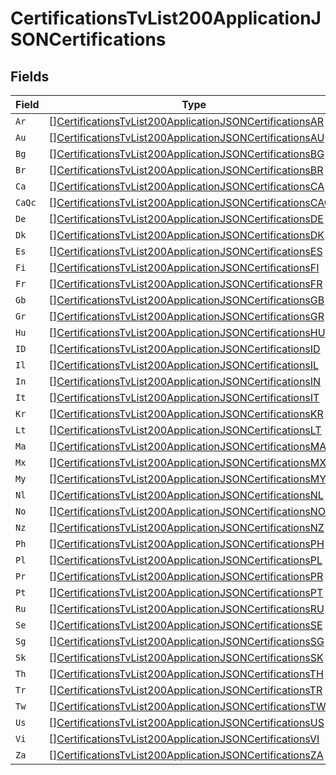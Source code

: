 # CertificationsTvList200ApplicationJSONCertifications


## Fields

| Field                                                                                                                                             | Type                                                                                                                                              | Required                                                                                                                                          | Description                                                                                                                                       |
| ------------------------------------------------------------------------------------------------------------------------------------------------- | ------------------------------------------------------------------------------------------------------------------------------------------------- | ------------------------------------------------------------------------------------------------------------------------------------------------- | ------------------------------------------------------------------------------------------------------------------------------------------------- |
| `Ar`                                                                                                                                              | [][CertificationsTvList200ApplicationJSONCertificationsAR](../../models/operations/certificationstvlist200applicationjsoncertificationsar.md)     | :heavy_minus_sign:                                                                                                                                | N/A                                                                                                                                               |
| `Au`                                                                                                                                              | [][CertificationsTvList200ApplicationJSONCertificationsAU](../../models/operations/certificationstvlist200applicationjsoncertificationsau.md)     | :heavy_minus_sign:                                                                                                                                | N/A                                                                                                                                               |
| `Bg`                                                                                                                                              | [][CertificationsTvList200ApplicationJSONCertificationsBG](../../models/operations/certificationstvlist200applicationjsoncertificationsbg.md)     | :heavy_minus_sign:                                                                                                                                | N/A                                                                                                                                               |
| `Br`                                                                                                                                              | [][CertificationsTvList200ApplicationJSONCertificationsBR](../../models/operations/certificationstvlist200applicationjsoncertificationsbr.md)     | :heavy_minus_sign:                                                                                                                                | N/A                                                                                                                                               |
| `Ca`                                                                                                                                              | [][CertificationsTvList200ApplicationJSONCertificationsCA](../../models/operations/certificationstvlist200applicationjsoncertificationsca.md)     | :heavy_minus_sign:                                                                                                                                | N/A                                                                                                                                               |
| `CaQc`                                                                                                                                            | [][CertificationsTvList200ApplicationJSONCertificationsCAQC](../../models/operations/certificationstvlist200applicationjsoncertificationscaqc.md) | :heavy_minus_sign:                                                                                                                                | N/A                                                                                                                                               |
| `De`                                                                                                                                              | [][CertificationsTvList200ApplicationJSONCertificationsDE](../../models/operations/certificationstvlist200applicationjsoncertificationsde.md)     | :heavy_minus_sign:                                                                                                                                | N/A                                                                                                                                               |
| `Dk`                                                                                                                                              | [][CertificationsTvList200ApplicationJSONCertificationsDK](../../models/operations/certificationstvlist200applicationjsoncertificationsdk.md)     | :heavy_minus_sign:                                                                                                                                | N/A                                                                                                                                               |
| `Es`                                                                                                                                              | [][CertificationsTvList200ApplicationJSONCertificationsES](../../models/operations/certificationstvlist200applicationjsoncertificationses.md)     | :heavy_minus_sign:                                                                                                                                | N/A                                                                                                                                               |
| `Fi`                                                                                                                                              | [][CertificationsTvList200ApplicationJSONCertificationsFI](../../models/operations/certificationstvlist200applicationjsoncertificationsfi.md)     | :heavy_minus_sign:                                                                                                                                | N/A                                                                                                                                               |
| `Fr`                                                                                                                                              | [][CertificationsTvList200ApplicationJSONCertificationsFR](../../models/operations/certificationstvlist200applicationjsoncertificationsfr.md)     | :heavy_minus_sign:                                                                                                                                | N/A                                                                                                                                               |
| `Gb`                                                                                                                                              | [][CertificationsTvList200ApplicationJSONCertificationsGB](../../models/operations/certificationstvlist200applicationjsoncertificationsgb.md)     | :heavy_minus_sign:                                                                                                                                | N/A                                                                                                                                               |
| `Gr`                                                                                                                                              | [][CertificationsTvList200ApplicationJSONCertificationsGR](../../models/operations/certificationstvlist200applicationjsoncertificationsgr.md)     | :heavy_minus_sign:                                                                                                                                | N/A                                                                                                                                               |
| `Hu`                                                                                                                                              | [][CertificationsTvList200ApplicationJSONCertificationsHU](../../models/operations/certificationstvlist200applicationjsoncertificationshu.md)     | :heavy_minus_sign:                                                                                                                                | N/A                                                                                                                                               |
| `ID`                                                                                                                                              | [][CertificationsTvList200ApplicationJSONCertificationsID](../../models/operations/certificationstvlist200applicationjsoncertificationsid.md)     | :heavy_minus_sign:                                                                                                                                | N/A                                                                                                                                               |
| `Il`                                                                                                                                              | [][CertificationsTvList200ApplicationJSONCertificationsIL](../../models/operations/certificationstvlist200applicationjsoncertificationsil.md)     | :heavy_minus_sign:                                                                                                                                | N/A                                                                                                                                               |
| `In`                                                                                                                                              | [][CertificationsTvList200ApplicationJSONCertificationsIN](../../models/operations/certificationstvlist200applicationjsoncertificationsin.md)     | :heavy_minus_sign:                                                                                                                                | N/A                                                                                                                                               |
| `It`                                                                                                                                              | [][CertificationsTvList200ApplicationJSONCertificationsIT](../../models/operations/certificationstvlist200applicationjsoncertificationsit.md)     | :heavy_minus_sign:                                                                                                                                | N/A                                                                                                                                               |
| `Kr`                                                                                                                                              | [][CertificationsTvList200ApplicationJSONCertificationsKR](../../models/operations/certificationstvlist200applicationjsoncertificationskr.md)     | :heavy_minus_sign:                                                                                                                                | N/A                                                                                                                                               |
| `Lt`                                                                                                                                              | [][CertificationsTvList200ApplicationJSONCertificationsLT](../../models/operations/certificationstvlist200applicationjsoncertificationslt.md)     | :heavy_minus_sign:                                                                                                                                | N/A                                                                                                                                               |
| `Ma`                                                                                                                                              | [][CertificationsTvList200ApplicationJSONCertificationsMA](../../models/operations/certificationstvlist200applicationjsoncertificationsma.md)     | :heavy_minus_sign:                                                                                                                                | N/A                                                                                                                                               |
| `Mx`                                                                                                                                              | [][CertificationsTvList200ApplicationJSONCertificationsMX](../../models/operations/certificationstvlist200applicationjsoncertificationsmx.md)     | :heavy_minus_sign:                                                                                                                                | N/A                                                                                                                                               |
| `My`                                                                                                                                              | [][CertificationsTvList200ApplicationJSONCertificationsMY](../../models/operations/certificationstvlist200applicationjsoncertificationsmy.md)     | :heavy_minus_sign:                                                                                                                                | N/A                                                                                                                                               |
| `Nl`                                                                                                                                              | [][CertificationsTvList200ApplicationJSONCertificationsNL](../../models/operations/certificationstvlist200applicationjsoncertificationsnl.md)     | :heavy_minus_sign:                                                                                                                                | N/A                                                                                                                                               |
| `No`                                                                                                                                              | [][CertificationsTvList200ApplicationJSONCertificationsNO](../../models/operations/certificationstvlist200applicationjsoncertificationsno.md)     | :heavy_minus_sign:                                                                                                                                | N/A                                                                                                                                               |
| `Nz`                                                                                                                                              | [][CertificationsTvList200ApplicationJSONCertificationsNZ](../../models/operations/certificationstvlist200applicationjsoncertificationsnz.md)     | :heavy_minus_sign:                                                                                                                                | N/A                                                                                                                                               |
| `Ph`                                                                                                                                              | [][CertificationsTvList200ApplicationJSONCertificationsPH](../../models/operations/certificationstvlist200applicationjsoncertificationsph.md)     | :heavy_minus_sign:                                                                                                                                | N/A                                                                                                                                               |
| `Pl`                                                                                                                                              | [][CertificationsTvList200ApplicationJSONCertificationsPL](../../models/operations/certificationstvlist200applicationjsoncertificationspl.md)     | :heavy_minus_sign:                                                                                                                                | N/A                                                                                                                                               |
| `Pr`                                                                                                                                              | [][CertificationsTvList200ApplicationJSONCertificationsPR](../../models/operations/certificationstvlist200applicationjsoncertificationspr.md)     | :heavy_minus_sign:                                                                                                                                | N/A                                                                                                                                               |
| `Pt`                                                                                                                                              | [][CertificationsTvList200ApplicationJSONCertificationsPT](../../models/operations/certificationstvlist200applicationjsoncertificationspt.md)     | :heavy_minus_sign:                                                                                                                                | N/A                                                                                                                                               |
| `Ru`                                                                                                                                              | [][CertificationsTvList200ApplicationJSONCertificationsRU](../../models/operations/certificationstvlist200applicationjsoncertificationsru.md)     | :heavy_minus_sign:                                                                                                                                | N/A                                                                                                                                               |
| `Se`                                                                                                                                              | [][CertificationsTvList200ApplicationJSONCertificationsSE](../../models/operations/certificationstvlist200applicationjsoncertificationsse.md)     | :heavy_minus_sign:                                                                                                                                | N/A                                                                                                                                               |
| `Sg`                                                                                                                                              | [][CertificationsTvList200ApplicationJSONCertificationsSG](../../models/operations/certificationstvlist200applicationjsoncertificationssg.md)     | :heavy_minus_sign:                                                                                                                                | N/A                                                                                                                                               |
| `Sk`                                                                                                                                              | [][CertificationsTvList200ApplicationJSONCertificationsSK](../../models/operations/certificationstvlist200applicationjsoncertificationssk.md)     | :heavy_minus_sign:                                                                                                                                | N/A                                                                                                                                               |
| `Th`                                                                                                                                              | [][CertificationsTvList200ApplicationJSONCertificationsTH](../../models/operations/certificationstvlist200applicationjsoncertificationsth.md)     | :heavy_minus_sign:                                                                                                                                | N/A                                                                                                                                               |
| `Tr`                                                                                                                                              | [][CertificationsTvList200ApplicationJSONCertificationsTR](../../models/operations/certificationstvlist200applicationjsoncertificationstr.md)     | :heavy_minus_sign:                                                                                                                                | N/A                                                                                                                                               |
| `Tw`                                                                                                                                              | [][CertificationsTvList200ApplicationJSONCertificationsTW](../../models/operations/certificationstvlist200applicationjsoncertificationstw.md)     | :heavy_minus_sign:                                                                                                                                | N/A                                                                                                                                               |
| `Us`                                                                                                                                              | [][CertificationsTvList200ApplicationJSONCertificationsUS](../../models/operations/certificationstvlist200applicationjsoncertificationsus.md)     | :heavy_minus_sign:                                                                                                                                | N/A                                                                                                                                               |
| `Vi`                                                                                                                                              | [][CertificationsTvList200ApplicationJSONCertificationsVI](../../models/operations/certificationstvlist200applicationjsoncertificationsvi.md)     | :heavy_minus_sign:                                                                                                                                | N/A                                                                                                                                               |
| `Za`                                                                                                                                              | [][CertificationsTvList200ApplicationJSONCertificationsZA](../../models/operations/certificationstvlist200applicationjsoncertificationsza.md)     | :heavy_minus_sign:                                                                                                                                | N/A                                                                                                                                               |